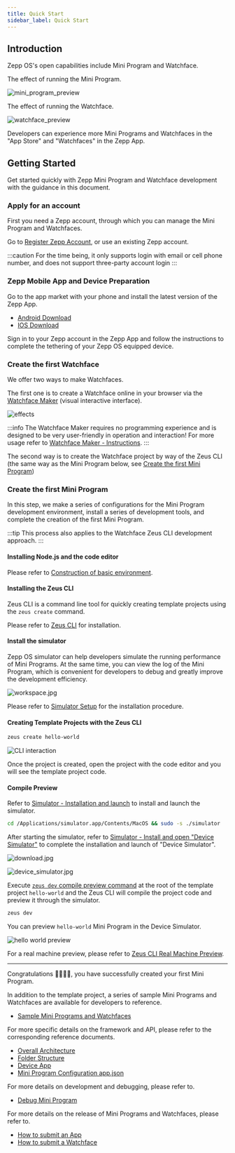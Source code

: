 ```yaml
---
title: Quick Start
sidebar_label: Quick Start
---
```


## Introduction

Zepp OS's open capabilities include Mini Program and Watchface.

The effect of running the Mini Program.

![mini_program_preview](/img/docs/quick-start/mini_program_preview.gif)

The effect of running the Watchface.

![watchface_preview](/img/docs/quick-start/watchface_preview.gif)

Developers can experience more Mini Programs and Watchfaces in the "App Store" and "Watchfaces" in the Zepp App.

## Getting Started

Get started quickly with Zepp Mini Program and Watchface development with the guidance in this document.

### Apply for an account

First you need a Zepp account, through which you can manage the Mini Program and Watchfaces.

Go to [Register Zepp Account](https://user.zepp.com/universalLogin/index.html#/register?project_name=open_platform&project_redirect_uri=https%3A%2F%2Fconsole.zepp.com%2F%23%2F&platform_app=com.huami.webapp), or use an existing Zepp account.

:::caution
For the time being, it only supports login with email or cell phone number, and does not support three-party account login
:::

### Zepp Mobile App and Device Preparation

Go to the app market with your phone and install the latest version of the Zepp App.

- [Android Download](https://play.google.com/store/apps/details?id=com.huami.watch.hmwatchmanager&hl=en&gl=US)
- [IOS Download](https://apps.apple.com/us/app/zepp-formerly-amazfit/id1127269366)

Sign in to your Zepp account in the Zepp App and follow the instructions to complete the tethering of your Zepp OS equipped device.

### Create the first Watchface

We offer two ways to make Watchfaces.

The first one is to create a Watchface online in your browser via the [Watchface Maker](https://watchface.zepp.com/) (visual interactive interface).

![effects](/img/docs/guides/tools/watchface/overview.png)

:::info
The Watchface Maker requires no programming experience and is designed to be very user-friendly in operation and interaction! For more usage refer to [Watchface Maker - Instructions](./tools/watchface/index.md).
:::

The second way is to create the Watchface project by way of the Zeus CLI (the same way as the Mini Program below, see [Create the first Mini Program](#create-the-first-mini-program))

### Create the first Mini Program

In this step, we make a series of configurations for the Mini Program development environment, install a series of development tools, and complete the creation of the first Mini Program.

:::tip
This process also applies to the Watchface Zeus CLI development approach.
:::

#### Installing Node.js and the code editor

Please refer to [Construction of basic environment](../guides/best-practice/Basic-environment-construction.mdx).

#### Installing the Zeus CLI

Zeus CLI is a command line tool for quickly creating template projects using the `zeus create` command.

Please refer to [Zeus CLI](../guides/tools/cli/index.md) for installation.

#### Install the simulator

Zepp OS simulator can help developers simulate the running performance of Mini Programs. At the same time, you can view the log of the Mini Program, which is convenient for developers to debug and greatly improve the development efficiency.

![workspace.jpg](/img/simulator/workspace.jpg)

Please refer to [Simulator Setup](../guides/tools/simulator/setup.md) for the installation procedure.

#### Creating Template Projects with the Zeus CLI

```sh
zeus create hello-world
```

![CLI interaction](/img/docs/quick-start/cli_interaction.jpg)

Once the project is created, open the project with the code editor and you will see the template project code.

#### Compile Preview

Refer to [Simulator - Installation and launch](../guides/tools/simulator/setup.md) to install and launch the simulator.

```sh
cd /Applications/simulator.app/Contents/MacOS && sudo -s ./simulator
```

After starting the simulator, refer to [Simulator - Install and open "Device Simulator"](./tools/simulator/index.md##install-and-open-device-simulator) to complete the installation and launch of "Device Simulator".

![download.jpg](/img/simulator/download.jpg)

![device_simulator.jpg](/img/simulator/device_simulator.jpg)

Execute [`zeus dev` compile preview command](../guides/tools/cli/index.md#zeus-dev-compilation-preview-simulator) at the root of the template project `hello-world` and the Zeus CLI will compile the project code and preview it through the simulator.

```sh
zeus dev
```

You can preview `hello-world` Mini Program in the Device Simulator.

![hello world preview](/img/docs/quick-start/hello_world.jpg)

For a real machine preview, please refer to [Zeus CLI Real Machine Preview](../guides/tools/cli/index.md#zeus-preview-compile-preview-real-machine).

---

Congratulations 🎉🎉🎉🎉, you have successfully created your first Mini Program.

In addition to the template project, a series of sample Mini Programs and Watchfaces are available for developers to reference.

- [Sample Mini Programs and Watchfaces](../samples/index.md)

For more specific details on the framework and API, please refer to the corresponding reference documents.

- [Overall Architecture](./architecture/arc.mdx)
- [Folder Structure](./architecture/folder-structure.mdx)
- [Device App](./framework/device/intro.md)
- [Mini Program Configuration app.json](../reference/app-json.mdx)

For more details on development and debugging, please refer to.

- [Debug Mini Program](../guides/best-practice/debug.mdx)

For more details on the release of Mini Programs and Watchfaces, please refer to.

- [How to submit an App](../distribute/index.md)
- [How to submit a Watchface](../distribute/watchface.md)
